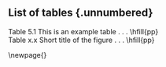 ## List of tables {.unnumbered}

<!-- 
For me, this was the only drawback of writing in Markdown: it is not possible to add a short caption to figures and tables. This means that the \listoftables and \listoffigures commands will generate lists using the full titles, which is probably isn't what you want. For now, the solution is to create the lists manually, when everything else is finished.
-->

Table 5.1  This is an example table . . .               \hfill{pp}  
Table x.x  Short title of the figure . . .              \hfill{pp}  

\newpage{}

